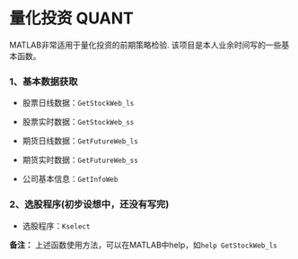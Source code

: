 # 量化投资 QUANT 


MATLAB非常适用于量化投资的前期策略检验. 该项目是本人业余时间写的一些基本函数。



### 1、基本数据获取
   - 股票日线数据：`GetStockWeb_ls `
   
   - 股票实时数据：`GetStockWeb_ss`
   
   - 期货日线数据：`GetFutureWeb_ls` 
   
   - 期货实时数据：`GetFutureWeb_ss`
   
   - 公司基本信息：`GetInfoWeb`
   
   


 ### 2、选股程序(初步设想中，还没有写完)
   - 选股程序：`Kselect`
   

**备注：** 上述函数使用方法，可以在MATLAB中help，如` help GetStockWeb_ls `

